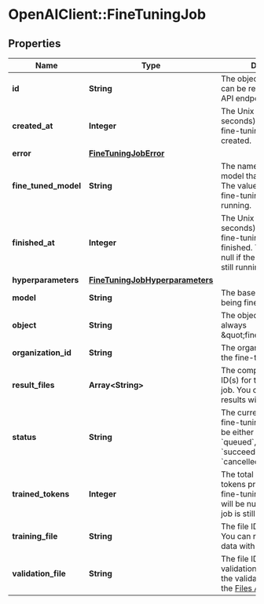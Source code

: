 # OpenAIClient::FineTuningJob

## Properties
Name | Type | Description | Notes
------------ | ------------- | ------------- | -------------
**id** | **String** | The object identifier, which can be referenced in the API endpoints. | 
**created_at** | **Integer** | The Unix timestamp (in seconds) for when the fine-tuning job was created. | 
**error** | [**FineTuningJobError**](FineTuningJobError.md) |  | 
**fine_tuned_model** | **String** | The name of the fine-tuned model that is being created. The value will be null if the fine-tuning job is still running. | 
**finished_at** | **Integer** | The Unix timestamp (in seconds) for when the fine-tuning job was finished. The value will be null if the fine-tuning job is still running. | 
**hyperparameters** | [**FineTuningJobHyperparameters**](FineTuningJobHyperparameters.md) |  | 
**model** | **String** | The base model that is being fine-tuned. | 
**object** | **String** | The object type, which is always \&quot;fine_tuning.job\&quot;. | 
**organization_id** | **String** | The organization that owns the fine-tuning job. | 
**result_files** | **Array&lt;String&gt;** | The compiled results file ID(s) for the fine-tuning job. You can retrieve the results with the [Files API](/docs/api-reference/files/retrieve-contents). | 
**status** | **String** | The current status of the fine-tuning job, which can be either &#x60;validating_files&#x60;, &#x60;queued&#x60;, &#x60;running&#x60;, &#x60;succeeded&#x60;, &#x60;failed&#x60;, or &#x60;cancelled&#x60;. | 
**trained_tokens** | **Integer** | The total number of billable tokens processed by this fine-tuning job. The value will be null if the fine-tuning job is still running. | 
**training_file** | **String** | The file ID used for training. You can retrieve the training data with the [Files API](/docs/api-reference/files/retrieve-contents). | 
**validation_file** | **String** | The file ID used for validation. You can retrieve the validation results with the [Files API](/docs/api-reference/files/retrieve-contents). | 

